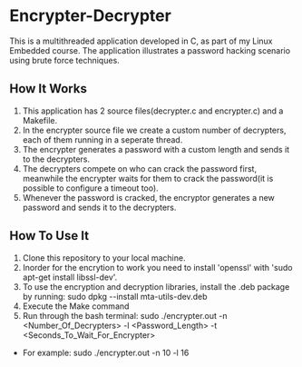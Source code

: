 # Encrypter-Decrypter
This is a multithreaded application developed in C, as part of my Linux Embedded course.
The application illustrates a password hacking scenario using brute force techniques.


## How It Works

1. This application has 2 source files(decrypter.c and encrypter.c) and a Makefile.
2. In the encrypter source file we create a custom number of decrypters, each of them running in a seperate thread.
2. The encrypter generates a password with a custom length and sends it to the decrypters.
3. The decrypters compete on who can crack the password first, meanwhile the encrypter waits for them to crack the password(it is possible to configure a timeout too).
4. Whenever the password is cracked, the encryptor generates a new password and sends it to the decrypters.

## How To Use It

1. Clone this repository to your local machine.
2. Inorder for the encrytion to work you need to install 'openssl' with 'sudo apt-get install libssl-dev'.
3. To use the encryption and decryption libraries, install the .deb package by running: sudo dpkg --install mta-utils-dev.deb
4. Execute the Make command
5. Run through the bash terminal: sudo ./encrypter.out -n <Number_Of_Decrypters> -l <Password_Length> -t <Seconds_To_Wait_For_Encrypter>

* For example: sudo ./encrypter.out -n 10 -l 16 
